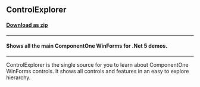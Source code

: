 ## ControlExplorer
#### [Download as zip](https://grapecity.github.io/DownGit/#/home?url=https://github.com/GrapeCity/ComponentOne-WinForms-Samples/tree/master/Next\WinForms\CS\ControlExplorer)
____
#### Shows all the main ComponentOne WinForms for .Net 5 demos.
____
ControlExplorer is the single source for you to learn about ComponentOne WinForms controls. 
It shows all controls and features in an easy to explore hierarchy.

